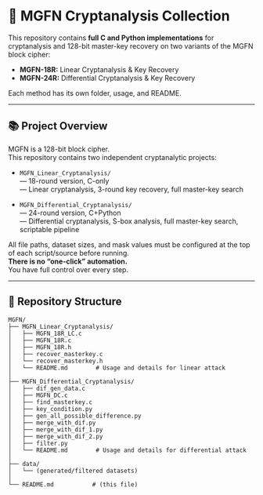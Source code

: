 # 🔐 MGFN Cryptanalysis Collection

This repository contains **full C and Python implementations** for cryptanalysis and 128-bit master-key recovery on two variants of the MGFN block cipher:

- **MGFN-18R:** Linear Cryptanalysis & Key Recovery  
- **MGFN-24R:** Differential Cryptanalysis & Key Recovery

Each method has its own folder, usage, and README.

---

## 📚 Project Overview

MGFN is a 128-bit block cipher.  
This repository contains two independent cryptanalytic projects:

- `MGFN_Linear_Cryptanalysis/`  
  — 18-round version, C-only  
  — Linear cryptanalysis, 3-round key recovery, full master-key search

- `MGFN_Differential_Cryptanalysis/`  
  — 24-round version, C+Python  
  — Differential cryptanalysis, S-box analysis, full master-key search, scriptable pipeline

All file paths, dataset sizes, and mask values must be configured at the top of each script/source before running.  
**There is no “one-click” automation.**  
You have full control over every step.

---

## 📂 Repository Structure

```text
MGFN/
├── MGFN_Linear_Cryptanalysis/
│   ├── MGFN_18R_LC.c
│   ├── MGFN_18R.c
│   ├── MGFN_18R.h
│   ├── recover_masterkey.c
│   └── recover_masterkey.h
│   └── README.md        # Usage and details for linear attack
│
├── MGFN_Differential_Cryptanalysis/
│   ├── dif_gen_data.c
│   ├── MGFN_DC.c
│   ├── find_masterkey.c
│   ├── key_condition.py
│   ├── gen_all_possible_difference.py
│   ├── merge_with_dif.py
│   ├── merge_with_dif_1.py
│   ├── merge_with_dif_2.py
│   ├── filter.py
│   └── README.md        # Usage and details for differential attack
│
├── data/
│   └── (generated/filtered datasets)
│
└── README.md           # (this file)
